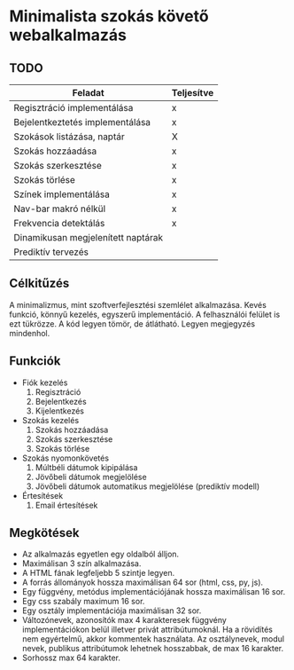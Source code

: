 # Minimalista szokás követő webalkalmazás
## TODO
| Feladat | Teljesítve |
| --- | --- |
| Regisztráció implementálása | x |
| Bejelentkeztetés implementálása | x |
| Szokások listázása, naptár | X |
| Szokás hozzáadása | x |
| Szokás szerkesztése | x |
| Szokás törlése | x |
| Színek implementálása | x |
| Nav-bar makró nélkül | x |
| Frekvencia detektálás | x |
| Dinamikusan megjelenített naptárak |  |
| Prediktív tervezés |  |


## Célkitűzés
A minimalizmus, mint szoftverfejlesztési szemlélet alkalmazása. Kevés funkció, könnyű kezelés, egyszerű implementáció. A felhasználói felület is ezt tükrözze. A kód legyen tömör, de átlátható. Legyen megjegyzés mindenhol.
## Funkciók
- Fiók kezelés
    1. Regisztráció
    1. Bejelentkezés
    1. Kijelentkezés
- Szokás kezelés
    1. Szokás hozzáadása
    1. Szokás szerkesztése
    1. Szokás törlése
- Szokás nyomonkövetés
    1. Múltbéli dátumok kipipálása
    1. Jövőbeli dátumok megjelölése
    1. Jövőbeli dátumok automatikus megjelölése (prediktív modell)
- Értesítések
    1. Email értesítések
## Megkötések
- Az alkalmazás egyetlen egy oldalból álljon.
- Maximálisan 3 szín alkalmazása.
- A HTML fának legfeljebb 5 szintje legyen.
- A forrás állományok hossza maximálisan 64 sor (html, css, py, js).
- Egy függvény, metódus implementációjának hossza maximálisan 16 sor.
- Egy css szabály maximum 16 sor.
- Egy osztály implementációja maximálisan 32 sor.
- Változónevek, azonosítók max 4 karakteresek függvény implementációkon belül illetver privát attribútumoknál. Ha a rövidítés nem egyértelmű, akkor kommentek használata. Az osztálynevek, modul nevek, publikus attribútumok lehetnek hosszabbak, de max 16 karakter.
- Sorhossz max 64 karakter.
